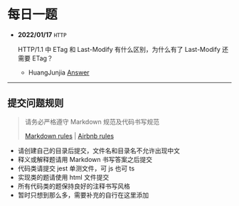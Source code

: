 # 每日一题

- **2022/01/17** `HTTP`

  HTTP/1.1 中 ETag 和 Last-Modify 有什么区别，为什么有了 Last-Modify 还需要 ETag？

  - HuangJunjia [Answer](./huangjunjia/2022-01-17.md#last-modified)

---

## 提交问题规则

> 请务必严格遵守 Markdown 规范及代码书写规范
>
> [Markdown rules](https://www.markdownguide.org/basic-syntax/) | [Airbnb rules](https://github.com/airbnb/javascript)

- 请创建自己的目录后提交，文件名和目录名不允许出现中文
- 释义或解释题请用 Markdown 书写答案之后提交
- 代码类请提交 jest 单测文件，可 js 也可 ts
- 实现类的题请使用 html 文件提交
- 所有代码类的题保持良好的注释书写风格
- 暂时只想到那么多，需要补充的自行在这里添加
